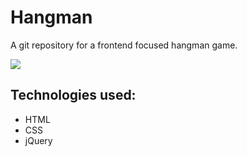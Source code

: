 # Hangman
A git repository for a frontend focused hangman game.


![](https://s3.amazonaws.com/collab-x-pictures/hangman.png)


## Technologies used:
- HTML
- CSS
- jQuery


